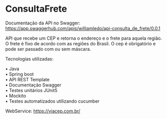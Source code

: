 # ConsultaFrete

Documentação da API no Swagger:  https://app.swaggerhub.com/apis/williamledo/api-consulta_de_frete/0.0.1 

API que recebe um CEP e retorna o endereço e o frete para aquela região.
<br/> O frete é fixo de acordo com as regiões do Brasil. O cep é obrigatório e pode ser passado com ou sem máscara.

Tecnologias utilizadas:

• Java<br/>
• Spring boot<br/>
• API REST Template<br/>
• Documentação Swagger<br/>
• Testes unitários JUnit5<br/>
• Mockito<br/>
• Testes automatizados utilizando cucumber<br/>

WebService: https://viacep.com.br/
